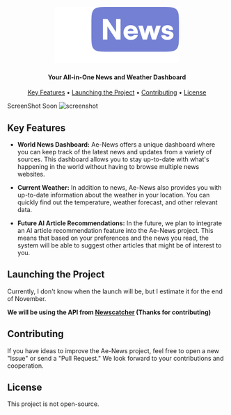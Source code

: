 <p align="center">
  <img src=".github/ae-news-logo.png">
</p>

<h4 align="center">Your All-in-One News and Weather Dashboard</h4>

<p align="center">
  <a href="#key-features">Key Features</a> •
  <a href="#launching-the-project">Launching the Project</a> •
  <a href="#contributing">Contributing</a> •
  <a href="#license">License</a>
</p>

<span> ScreenShot Soon
![screenshot](https://yourdomain.com/ae-news-screenshot.png)
</span>
## Key Features
- **World News Dashboard:** Ae-News offers a unique dashboard where you can keep track of the latest news and updates from a variety of sources. This dashboard allows you to stay up-to-date with what's happening in the world without having to browse multiple news websites.

- **Current Weather:** In addition to news, Ae-News also provides you with up-to-date information about the weather in your location. You can quickly find out the temperature, weather forecast, and other relevant data.

- **Future AI Article Recommendations:** In the future, we plan to integrate an AI article recommendation feature into the Ae-News project. This means that based on your preferences and the news you read, the system will be able to suggest other articles that might be of interest to you.

## Launching the Project
Currently, I don't know when the launch will be, but I estimate it for the end of November.

**We will be using the API from <a href="https://www.newscatcherapi.com/">Newscatcher</a> (Thanks for contributing)**

## Contributing
If you have ideas to improve the Ae-News project, feel free to open a new "Issue" or send a "Pull Request." We look forward to your contributions and cooperation.

## License
This project is not open-source. 
